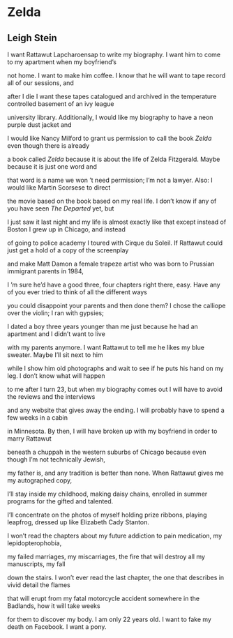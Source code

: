 # Zelda
## Leigh Stein
I want Rattawut Lapcharoensap to write my biography.
I want him to come to my apartment when my boyfriend’s

not home. I want to make him coffee. I know that he
will want to tape record all of our sessions, and

after I die I want these tapes catalogued and archived
in the temperature controlled basement of an ivy league

university library. Additionally, I would like
my biography to have a neon purple dust jacket and

I would like Nancy Milford to grant us permission
to call the book _Zelda_ even though there is already

a book called _Zelda_ because it is about the life of Zelda
Fitzgerald. Maybe because it is just one word and

that word is a name we won ’t need permission; I’m
not a lawyer. Also: I would like Martin Scorsese to direct

the movie based on the book based on my real life.
I don’t know if any of you have seen _The Departed_ yet, but

I just saw it last night and my life is almost exactly like that
except instead of Boston I grew up in Chicago, and instead

of going to police academy I toured with Cirque du Soleil.
If Rattawut could just get a hold of a copy of the screenplay

and make Matt Damon a female trapeze artist
who was born to Prussian immigrant parents in 1984,

I ’m sure he’d have a good three, four chapters right there, easy.
Have any of you ever tried to think of all the different ways

you could disappoint your parents and then done them?
I chose the calliope over the violin; I ran with gypsies;

I dated a boy three years younger than me just because
he had an apartment and I didn’t want to live

with my parents anymore. I want Rattawut to tell me
he likes my blue sweater. Maybe I’ll sit next to him

while I show him old photographs and wait to see
if he puts his hand on my leg. I don’t know what will happen

to me after I turn 23, but when my biography comes out
I will have to avoid the reviews and the interviews

and any website that gives away the ending.
I will probably have to spend a few weeks in a cabin

in Minnesota. By then, I will have broken up
with my boyfriend in order to marry Rattawut

beneath a chuppah in the western suburbs of Chicago
because even though I’m not technically Jewish,

my father is, and any tradition is better than none.
When Rattawut gives me my autographed copy,

I’ll stay inside my childhood, making daisy chains,
enrolled in summer programs for the gifted and talented.

I’ll concentrate on the photos of myself holding prize ribbons,
playing leapfrog, dressed up like Elizabeth Cady Stanton.

I won’t read the chapters about my future addiction
to pain medication, my lepidopterophobia,

my failed marriages, my miscarriages, the fire
that will destroy all my manuscripts, my fall

down the stairs. I won’t ever read the last chapter,
the one that describes in vivid detail the flames

that will erupt from my fatal motorcycle accident
somewhere in the Badlands, how it will take weeks

for them to discover my body. I am only 22 years old.
I want to fake my death on Facebook. I want a pony.